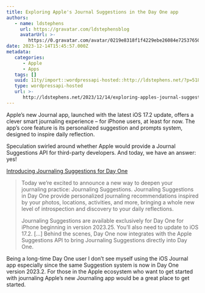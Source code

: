 ```yaml
---
title: Exploring Apple's Journal Suggestions in the Day One app
authors:
   - name: ldstephens
     url: https://gravatar.com/ldstephensblog
     avatarUrl: >-
        https://0.gravatar.com/avatar/0219e8318f1f4229ebe26084e7253765017f43ca0c631be37dc6d0b8ad6e40a4?s=96&d=identicon&r=G
date: 2023-12-14T15:45:57.000Z
metadata:
   categories:
      - Apple
      - Apps
   tags: []
   uuid: 11ty/import::wordpressapi-hosted::http://ldstephens.net/?p=5188
   type: wordpressapi-hosted
   url: >-
      http://ldstephens.net/2023/12/14/exploring-apples-journal-suggestions-in-the-day-one-app/
---
```


Apple’s new Journal app, launched with the latest iOS 17.2 update, offers a clever smart journaling experience – for iPhone users, at least for now. The app’s core feature is its personalized suggestion and prompts system, designed to inspire daily reflection.

Speculation swirled around whether Apple would provide a Journal Suggestions API for third-party developers. And today, we have an answer: yes!

[Introducing Journaling Suggestions for Day One](https://dayoneapp.com/blog/introducing-journaling-suggestions/)

> Today we’re excited to announce a new way to deepen your journaling practice: Journaling Suggestions. Journaling Suggestions in Day One provide personalized journaling recommendations inspired by your photos, locations, activities, and more, bringing a whole new level of introspection and discovery to your daily reflections.
>
> Journaling Suggestions are available exclusively for Day One for iPhone beginning in version 2023.25. You’ll also need to update to iOS 17.2. \[…\] ​Behind the scenes, Day One now integrates with the Apple Suggestions API to bring Journaling Suggestions directly into Day One.

Being a long-time Day One user I don’t see myself using the iOS Journal app especially since the same Suggestion system is now in Day One version 2023.2. For those in the Apple ecosystem who want to get started with journaling Apple’s new Journaling app would be a great place to get started.
​
